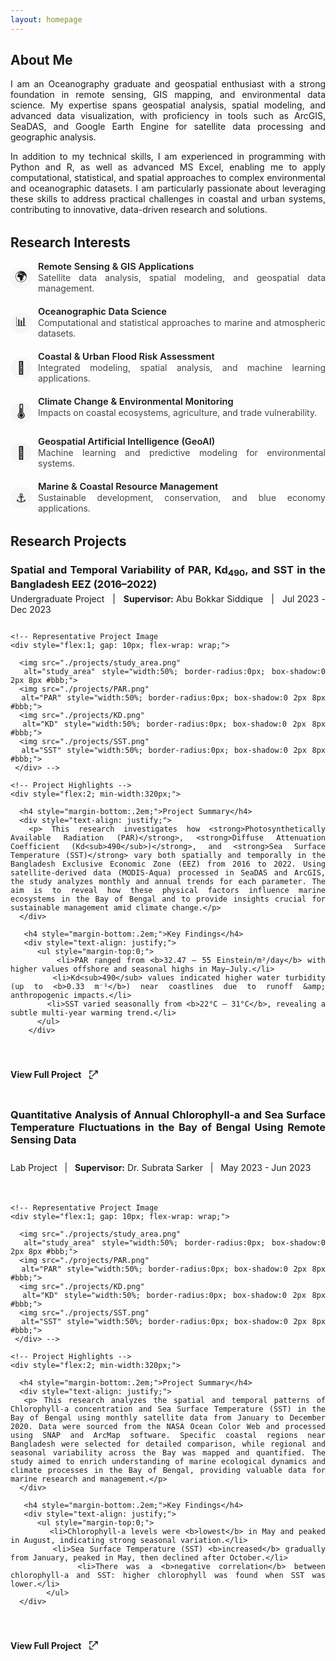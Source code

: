 ```yaml
---
layout: homepage
---
```


<style>
  /* Justify all normal text */
  body {
    text-align: justify;
  }

  /* Keep all headings aligned left */
  h2, h4, h5, h6 {
    text-align: left;
  }

<style>
  h2 {
    border-bottom: 1.5px solid #d3d3d3; /* light gray line */
    padding-bottom: 0.3em; 
    margin-bottom: 0.8em; 
    display: block;
    width: 100%;/* ensures line spans full width */
  }

  /* Add extra top margin only to h2 except the first one */
  h2:not(:first-of-type) {
    margin-top: 1.5em; /* space before subsequent h2 */
  }
</style>

<h2>About Me</h2>
<div style="text-align: justify;">
  <p>
    I am an Oceanography graduate and geospatial enthusiast with a strong foundation in remote sensing, GIS mapping, and environmental data science. My expertise spans geospatial analysis, spatial modeling, and advanced data visualization, with proficiency in tools such as ArcGIS, SeaDAS, and Google Earth Engine for satellite data processing and geographic analysis.
  </p>
  <p>
    In addition to my technical skills, I am experienced in programming with Python and R, as well as advanced MS Excel, enabling me to apply computational, statistical, and spatial approaches to complex environmental and oceanographic datasets. I am particularly passionate about leveraging these skills to address practical challenges in coastal and urban systems, contributing to innovative, data-driven research and solutions.
  </p>
</div>

<h2>Research Interests</h2>

<ul style="list-style:none; padding-left:0;">
  <li style="margin-bottom:20px; display:flex; align-items:flex-start;">
    <span style="width:34px; height:34px; display:flex; align-items:center; justify-content:center; background:#f6f6f6; border-radius:50%; font-size:1.4em; margin-right:10px; flex-shrink:0; margin-top:10px;">
      🌍
    </span>
    <div>
      <div style="font-size:1.05em; font-weight:600;">Remote Sensing & GIS Applications</div>
      <div style="color:#444;">Satellite data analysis, spatial modeling, and geospatial data management.</div>
    </div>
  </li>
  <li style="margin-bottom:20px; display:flex; align-items:flex-start;">
    <span style="width:34px; height:34px; display:flex; align-items:center; justify-content:center; background:#f6f6f6; border-radius:50%; font-size:1.4em; margin-right:10px; flex-shrink:0; margin-top:10px;">
      📊
    </span>
    <div>
      <div style="font-size:1.05em; font-weight:600;">Oceanographic Data Science</div>
      <div style="color:#444;">Computational and statistical approaches to marine and atmospheric datasets.</div>
    </div>
  </li>
  <li style="margin-bottom:20px; display:flex; align-items:flex-start;">
    <span style="width:34px; height:34px; display:flex; align-items:center; justify-content:center; background:#f6f6f6; border-radius:50%; font-size:1.4em; margin-right:10px; flex-shrink:0; margin-top:10px;">
      🌊
    </span>
    <div>
      <div style="font-size:1.05em; font-weight:600;">Coastal & Urban Flood Risk Assessment</div>
      <div style="color:#444;">Integrated modeling, spatial analysis, and machine learning applications.</div>
    </div>
  </li>
  <li style="margin-bottom:20px; display:flex; align-items:flex-start;">
    <span style="width:34px; height:34px; display:flex; align-items:center; justify-content:center; background:#f6f6f6; border-radius:50%; font-size:1.4em; margin-right:10px; flex-shrink:0; margin-top:10px;">
      🌡️
    </span>
    <div>
      <div style="font-size:1.05em; font-weight:600;">Climate Change & Environmental Monitoring</div>
      <div style="color:#444;">Impacts on coastal ecosystems, agriculture, and trade vulnerability.</div>
    </div>
  </li>
  <li style="margin-bottom:20px; display:flex; align-items:flex-start;">
    <span style="width:34px; height:34px; display:flex; align-items:center; justify-content:center; background:#f6f6f6; border-radius:50%; font-size:1.4em; margin-right:10px; flex-shrink:0; margin-top:10px;">
      🤖
    </span>
    <div>
      <div style="font-size:1.05em; font-weight:600;">Geospatial Artificial Intelligence (GeoAI)</div>
      <div style="color:#444;">Machine learning and predictive modeling for environmental systems.</div>
    </div>
  </li>
  <li style="margin-bottom:20px; display:flex; align-items:flex-start;">
    <span style="width:34px; height:34px; display:flex; align-items:center; justify-content:center; background:#f6f6f6; border-radius:50%; font-size:1.4em; margin-right:10px; flex-shrink:0; margin-top:10px;">
      ⚓
    </span>
    <div>
      <div style="font-size:1.05em; font-weight:600;">Marine & Coastal Resource Management</div>
      <div style="color:#444;">Sustainable development, conservation, and blue economy applications.</div>
    </div>
  </li>
</ul>


<h2>Research Projects</h2>
  <h3 style="margin-bottom: 5px;">Spatial and Temporal Variability of PAR, Kd<sub>490</sub>, and SST in the Bangladesh EEZ (2016–2022)</h3>
  <p style="margin-top: 0;">Undergraduate Project &nbsp; | &nbsp; <b>Supervisor:</b> Abu Bokkar Siddique &nbsp; | &nbsp; Jul 2023 - Dec 2023</p>
  <div style="display:flex; flex-wrap:wrap; gap:1.5em;">
    
    <!-- Representative Project Image 
    <div style="flex:1; gap: 10px; flex-wrap: wrap;">
    
      <img src="./projects/study_area.png" 
      alt="study_area" style="width:50%; border-radius:0px; box-shadow:0 2px 8px #bbb;">
      <img src="./projects/PAR.png" 
      alt="PAR" style="width:50%; border-radius:0px; box-shadow:0 2px 8px #bbb;">
      <img src="./projects/KD.png" 
      alt="KD" style="width:50%; border-radius:0px; box-shadow:0 2px 8px #bbb;">
      <img src="./projects/SST.png" 
      alt="SST" style="width:50%; border-radius:0px; box-shadow:0 2px 8px #bbb;">
     </div> -->

    <!-- Project Highlights -->
    <div style="flex:2; min-width:320px;">
    
      <h4 style="margin-bottom:.2em;">Project Summary</h4>
      <div style="text-align: justify;">
      <p> This research investigates how <strong>Photosynthetically Available Radiation (PAR)</strong>, <strong>Diffuse Attenuation Coefficient (Kd<sub>490</sub>)</strong>, and <strong>Sea Surface Temperature (SST)</strong> vary both spatially and temporally in the Bangladesh Exclusive Economic Zone (EEZ) from 2016 to 2022. Using satellite-derived data (MODIS-Aqua) processed in SeaDAS and ArcGIS, the study analyzes monthly and annual trends for each parameter. The aim is to reveal how these physical factors influence marine ecosystems in the Bay of Bengal and to provide insights crucial for sustainable management amid climate change.</p>
      </div> 
      
       <h4 style="margin-bottom:.2em;">Key Findings</h4>
       <div style="text-align: justify;">
          <ul style="margin-top:0;">
            <li>PAR ranged from <b>32.47 – 55 Einstein/m²/day</b> with higher values offshore and seasonal highs in May–July.</li>
            <li>Kd<sub>490</sub> values indicated higher water turbidity (up to <b>0.33 m⁻¹</b>) near coastlines due to runoff &amp; anthropogenic impacts.</li>
            <li>SST varied seasonally from <b>22°C – 31°C</b>, revealing a subtle multi-year warming trend.</li>
          </ul>
        </div>
       
<h4 style="margin-bottom: .2em;">
  <a href="./projects/undergrad_project.pdf" 
     target="_blank" 
     style="text-decoration: none; color: inherit; display: inline-flex; align-items: center; gap: 6px;">
    View Full Project
    <svg xmlns="http://www.w3.org/2000/svg" 
         width="18" height="18" fill="currentColor" 
         viewBox="0 0 24 24" style="margin-left: 4px;">
      <path d="M14 3h7v7h-2V6.41l-9.29 9.3-1.42-1.42 9.3-9.29H14V3z"/>
      <path d="M5 5h5V3H3v7h2V5zm0 14v-5H3v7h7v-2H5z"/>
    </svg>
  </a>
</h4>

<p>
</p>
  <h3 style="margin-top: 1.3em; margin-bottom: 5px;"> Quantitative Analysis of Annual Chlorophyll-a and Sea Surface Temperature Fluctuations in the Bay of Bengal Using Remote Sensing Data</h3>
  <p style="margin-top: 0;">Lab Project &nbsp; | &nbsp; <b>Supervisor:</b> Dr. Subrata Sarker &nbsp; | &nbsp; May 2023 - Jun 2023</p>
  <div style="display:flex; flex-wrap:wrap; gap:1.5em;">
    
    <!-- Representative Project Image 
    <div style="flex:1; gap: 10px; flex-wrap: wrap;">
    
      <img src="./projects/study_area.png" 
      alt="study_area" style="width:50%; border-radius:0px; box-shadow:0 2px 8px #bbb;">
      <img src="./projects/PAR.png" 
      alt="PAR" style="width:50%; border-radius:0px; box-shadow:0 2px 8px #bbb;">
      <img src="./projects/KD.png" 
      alt="KD" style="width:50%; border-radius:0px; box-shadow:0 2px 8px #bbb;">
      <img src="./projects/SST.png" 
      alt="SST" style="width:50%; border-radius:0px; box-shadow:0 2px 8px #bbb;">
     </div> -->

    <!-- Project Highlights -->
    <div style="flex:2; min-width:320px;">
    
      <h4 style="margin-bottom:.2em;">Project Summary</h4>
      <div style="text-align: justify;">
      <p> This research analyzes the spatial and temporal patterns of Chlorophyll-a concentration and Sea Surface Temperature (SST) in the Bay of Bengal using monthly satellite data from January to December 2020. Data were sourced from the NASA Ocean Color Web and processed using SNAP and ArcMap software. Specific coastal regions near Bangladesh were selected for detailed comparison, while regional and seasonal variability across the Bay was mapped and quantified. The study aimed to enrich understanding of marine ecological dynamics and climate processes in the Bay of Bengal, providing valuable data for marine research and management.</p>
      </div> 
      
       <h4 style="margin-bottom:.2em;">Key Findings</h4>
       <div style="text-align: justify;">
          <ul style="margin-top:0;">
            <li>Chlorophyll-a levels were <b>lowest</b> in May and peaked in August, indicating strong seasonal variation.</li>   
            <li>Sea Surface Temperature (SST) <b>increased</b> gradually from January, peaked in May, then declined after October.</li>
            <li>There was a <b>negative correlation</b> between chlorophyll-a and SST: higher chlorophyll was found when SST was lower.</li>
            </ul>
      </div>
       
<h4 style="margin-bottom: .2em;">
  <a href="./projects/4_1_project.pdf" 
     target="_blank" 
     style="text-decoration: none; color: inherit; display: inline-flex; align-items: center; gap: 6px;">
    View Full Project
    <svg xmlns="http://www.w3.org/2000/svg" 
         width="18" height="18" fill="currentColor" 
         viewBox="0 0 24 24" style="margin-left: 4px;">
      <path d="M14 3h7v7h-2V6.41l-9.29 9.3-1.42-1.42 9.3-9.29H14V3z"/>
      <path d="M5 5h5V3H3v7h2V5zm0 14v-5H3v7h7v-2H5z"/>
    </svg>
  </a>
</h4>

